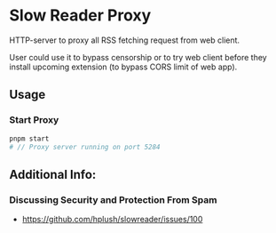 # Slow Reader Proxy

HTTP-server to proxy all RSS fetching request from web client.

User could use it to bypass censorship or to try web client before they install upcoming extension (to bypass CORS limit of web app).

## Usage

### Start Proxy

```sh
pnpm start
# // Proxy server running on port 5284
```

## Additional Info:

### Discussing Security and Protection From Spam

- https://github.com/hplush/slowreader/issues/100
